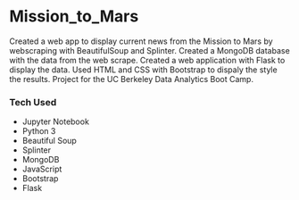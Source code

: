 # Mission_to_Mars
Created a web app to display current news from the Mission to Mars by webscraping with BeautifulSoup and Splinter. Created a MongoDB database with the data from the web scrape. Created a web application with Flask to display the data. Used HTML and CSS with Bootstrap to dispaly the style the results. Project for the UC Berkeley Data Analytics Boot Camp. 

### Tech Used
- Jupyter Notebook
- Python 3
- Beautiful Soup
- Splinter
- MongoDB
- JavaScript
- Bootstrap
- Flask


